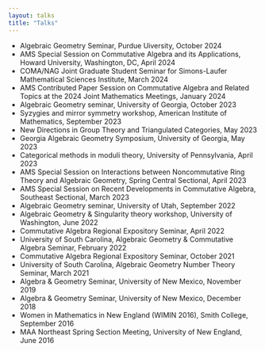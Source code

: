```yaml
---
layout: talks
title: "Talks"
---
```

- Algebraic Geometry Seminar, Purdue Uiversity, October 2024
- AMS Special Session on Commutative Algebra and its Applications, Howard University, Washington, DC, April 2024
- COMA/NAG Joint Graduate Student Seminar for Simons-Laufer Mathematical Sciences Institute, March 2024
- AMS Contributed Paper Session on Commutative Algebra and Related Topics at the 2024 Joint Mathematics Meetings, January 2024
- Algebraic Geometry seminar, University of Georgia, October 2023
- Syzygies and mirror symmetry workshop, American Institute of Mathematics, September 2023
- New Directions in Group Theory and Triangulated Categories, May 2023
- Georgia Algebraic Geometry Symposium, University of Georgia, May 2023
- Categorical methods in moduli theory, University of Pennsylvania, April 2023
- AMS Special Session on Interactions between Noncommutative Ring Theory and Algebraic Geometry, Spring Central Sectional, April 2023
- AMS Special Session on Recent Developments in Commutative Algebra, Southeast Sectional, March 2023
- Algebraic Geometry seminar, University of Utah, September 2022
- Algebraic Geometry & Singularity theory workshop, University of Washington, June 2022
- Commutative Algebra Regional Expository Seminar, April 2022
- University of South Carolina, Algebraic Geometry & Commutative Algebra Seminar, February 2022
- Commutative Algebra Regional Expository Seminar, October 2021
- University of South Carolina, Algebraic Geometry Number Theory Seminar, March 2021
- Algebra & Geometry Seminar, University of New Mexico, November 2019
- Algebra & Geometry Seminar, University of New Mexico, December 2018
- Women in Mathematics in New England (WIMIN 2016), Smith College, September 2016
- MAA Northeast Spring Section Meeting, University of New England, June 2016
